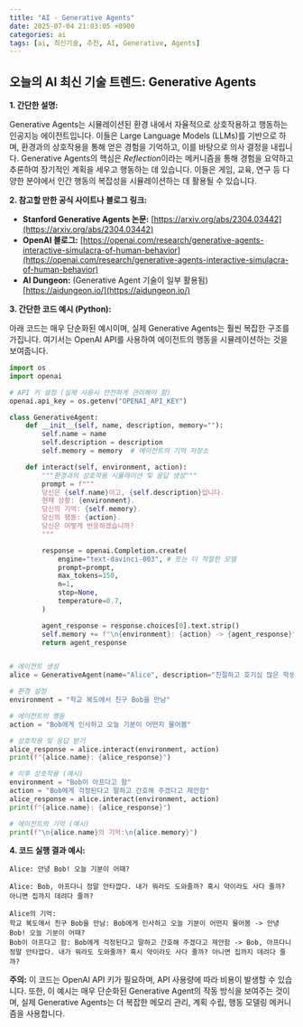 ```yaml
---
title: "AI - Generative Agents"
date: 2025-07-04 21:03:05 +0900
categories: ai
tags: [ai, 최신기술, 추천, AI, Generative, Agents]
---
```


## 오늘의 AI 최신 기술 트렌드: **Generative Agents**

**1. 간단한 설명:**

Generative Agents는 시뮬레이션된 환경 내에서 자율적으로 상호작용하고 행동하는 인공지능 에이전트입니다. 이들은 Large Language Models (LLMs)를 기반으로 하며, 환경과의 상호작용을 통해 얻은 경험을 기억하고, 이를 바탕으로 의사 결정을 내립니다. Generative Agents의 핵심은 *Reflection*이라는 메커니즘을 통해 경험을 요약하고 추론하여 장기적인 계획을 세우고 행동하는 데 있습니다. 이들은 게임, 교육, 연구 등 다양한 분야에서 인간 행동의 복잡성을 시뮬레이션하는 데 활용될 수 있습니다.

**2. 참고할 만한 공식 사이트나 블로그 링크:**

*   **Stanford Generative Agents 논문:** [https://arxiv.org/abs/2304.03442](https://arxiv.org/abs/2304.03442)
*   **OpenAI 블로그:** [https://openai.com/research/generative-agents-interactive-simulacra-of-human-behavior](https://openai.com/research/generative-agents-interactive-simulacra-of-human-behavior)
*   **AI Dungeon:** (Generative Agent 기술이 일부 활용됨) [https://aidungeon.io/](https://aidungeon.io/)

**3. 간단한 코드 예시 (Python):**

아래 코드는 매우 단순화된 예시이며, 실제 Generative Agents는 훨씬 복잡한 구조를 가집니다.  여기서는 OpenAI API를 사용하여 에이전트의 행동을 시뮬레이션하는 것을 보여줍니다.

```python
import os
import openai

# API 키 설정 (실제 사용시 안전하게 관리해야 함)
openai.api_key = os.getenv("OPENAI_API_KEY")

class GenerativeAgent:
    def __init__(self, name, description, memory=""):
        self.name = name
        self.description = description
        self.memory = memory  # 에이전트의 기억 저장소

    def interact(self, environment, action):
        """환경과의 상호작용 시뮬레이션 및 응답 생성"""
        prompt = f"""
        당신은 {self.name}이고, {self.description}입니다.
        현재 상황: {environment}.
        당신의 기억: {self.memory}.
        당신의 행동: {action}.
        당신은 어떻게 반응하겠습니까?
        """

        response = openai.Completion.create(
            engine="text-davinci-003", # 또는 더 적절한 모델
            prompt=prompt,
            max_tokens=150,
            n=1,
            stop=None,
            temperature=0.7,
        )

        agent_response = response.choices[0].text.strip()
        self.memory += f"\n{environment}: {action} -> {agent_response}" # 기억 업데이트
        return agent_response


# 에이전트 생성
alice = GenerativeAgent(name="Alice", description="친절하고 호기심 많은 학생.", memory="과거 수업에서 흥미로운 과학 실험을 봄.")

# 환경 설정
environment = "학교 복도에서 친구 Bob을 만남"

# 에이전트의 행동
action = "Bob에게 인사하고 오늘 기분이 어떤지 물어봄"

# 상호작용 및 응답 받기
alice_response = alice.interact(environment, action)
print(f"{alice.name}: {alice_response}")

# 이후 상호작용 (예시)
environment = "Bob이 아프다고 함"
action = "Bob에게 걱정된다고 말하고 간호해 주겠다고 제안함"
alice_response = alice.interact(environment, action)
print(f"{alice.name}: {alice_response}")

# 에이전트의 기억 (예시)
print(f"\n{alice.name}의 기억:\n{alice.memory}")
```

**4. 코드 실행 결과 예시:**

```
Alice: 안녕 Bob! 오늘 기분이 어때?

Alice: Bob, 아프다니 정말 안타깝다. 내가 뭐라도 도와줄까? 혹시 약이라도 사다 줄까? 아니면 집까지 데려다 줄까?

Alice의 기억:
학교 복도에서 친구 Bob을 만남: Bob에게 인사하고 오늘 기분이 어떤지 물어봄 -> 안녕 Bob! 오늘 기분이 어때?
Bob이 아프다고 함: Bob에게 걱정된다고 말하고 간호해 주겠다고 제안함 -> Bob, 아프다니 정말 안타깝다. 내가 뭐라도 도와줄까? 혹시 약이라도 사다 줄까? 아니면 집까지 데려다 줄까?
```

**주의:** 이 코드는 OpenAI API 키가 필요하며, API 사용량에 따라 비용이 발생할 수 있습니다. 또한, 이 예시는 매우 단순화된 Generative Agent의 작동 방식을 보여주는 것이며, 실제 Generative Agents는 더 복잡한 메모리 관리, 계획 수립, 행동 모델링 메커니즘을 사용합니다.


